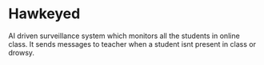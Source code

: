 # Hawkeyed
AI driven surveillance system which monitors all the  students in online  class. It sends messages to teacher  when a student isnt present in  class or drowsy.
